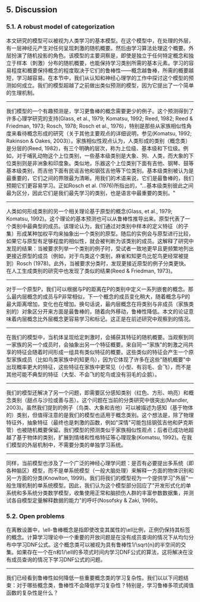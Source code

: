 ## 5. Discussion

### 5.1. A robust model of categorization

本文研究的模型可以被视为人类学习的基本模型。在这个模型中，在处理的外层，有一层神经元产生对任何呈现刺激的随机概要。然后由学习算法处理这个概要。外层扮演了随机投影的角色。该模型的主要洞察是，即使是独立于任何特定概念和独立于样本（刺激）分布的随机概要，也能保持学习类别所需的基本元素。学习的容易程度和概要保持概念的程度取决于它们的鲁棒性——概念越鲁棒，所需的概要越短，学习越容易。在本节中，我们从认知和神经心理学的工作中探讨这个模型的预测如何成立。我们的模型超越了之前做出类似预测的模型，因为它提出了一个简单的生理机制。

---

我们模型的一个有趣预测是，学习更鲁棒的概念需要更少的例子。这个预测得到了许多心理学研究的支持(Glass, et al., 1979; Komatsu, 1992; Reed, 1982; Reed & Friedman, 1973; Rosch, 1978; Rosch et al., 1976)，特别是那些从家族相似性角度来看待概念形成的研究（关于其他主要观点的详细说明，参见(Komatsu, 1992; Rakinson & Oakes, 2003)）。家族相似性观点认为，人类形成的类别（概念类）是分层的(Reed, 1982)，有三个明确的层次，称为上位级、基本级和下位级。例如，对于哺乳动物这个上位类别，一些基本级类别是大象、狗、人类，而大象的下位类别则是非洲象和印度象。类似地，乐器这个上位类别下面有吉他、钢琴、鼓等基本级类别，而吉他下面有民谣吉他和钢弦吉他等下位类别。基本级类别被认为是最重要的，它们之间的界限最为清晰。用我们的术语来说，它们是最鲁棒的，我们预期它们更容易学习。正如Rosch et al. (1976)所指出的，"...基本级类别彼此之间最为区分，因此它们是我们最先学习的类别，也是语言中最重要的类别。"

---

人类如何形成类别的另一个相关理论基于原型的概念(Glass, et al., 1979; Komatsu, 1992)。这个理论的基本预测也可以从鲁棒性推导出来。原型代表了一个类别中最典型的成员。该理论认为，我们通过对类别中样本的定义特征（的子集）形成某种加权平均来抽象出一个类别的原型。随后的实例会与原型进行比较，如果它与原型有足够程度的相似性，就会被判断为该类别的成员。这解释了研究中发现的结果：当被要求列举一个类别的例子时，受试者一致地更早且更频繁地列出更接近原型的成员（例如，对于鸟类这个类别，麻雀和知更鸟比鸵鸟更经常被提到）Rosch (1978)。此外，当被要求分类时，发现更接近原型的例子分类更快。在人工生成类别的研究中也发现了类似的结果(Reed & Friedman, 1973)。

---

对于一个原型P，我们可以根据与P的距离在P的类别中定义一系列嵌套的概念。那么最内层概念的成员与P非常相似，下一个概念的成员变化稍大，随着概念与P的最大距离增加，变化也在增加。换句话说，最内层概念在将类别与非成员（家族类别的）对象区分开来方面是最鲁棒的，随着向外移动，鲁棒性降低。本文的论证意味着内层概念比外层概念更容易学习和标记。这正是在前述研究中观察到的情况。

---

在我们的模型中，当机体呈现给定刺激时，会捕获其特征的随机概要。当观察到同一家族的另一个成员时，会抽象出另一个特征概要。来自同一"家族"的刺激之间共享的特征会随着时间形成一组具有类似特征的概要。这些类似的特征会产生一个原型家族成员（比如鸟类家族中的知更鸟），因为它体现了许多在这些"随机概要"中出现概率更大的特征，这些特征在家族中更常见（小型、有羽毛、会飞），而不是其他可能不典型的特征（大型、不会飞的鸵鸟或没有羽毛的企鹅）。

---

我们的模型还解决了另一个问题，即需要区分感知类别（红色、方形、响亮）和概念类别（甜点与沙拉或善与恶）。这个问题在当前的分类研究中很突出(Mandler, 2003)。虽然我们提到的例子（鸟类、大象和吉他）可以被描述为感知（基于物体的）类别，但值得注意的是我们的模型也适用于概念类别。这个想法是，除了物理特征外，抽象特征（最终也是刺激的函数，例如"深情"可能包括钢弦吉他和萨克斯管）也被随机概要保留。我们模型的预测类似于家族相似性观点；后者已成功地超越了基于物体的类别，扩展到情绪和性格特征等心理现象(Komatsu, 1992)。在我们模型的外层机制中，不需要分类的单独学习系统。

---

同样，当前模型也涉及了一个广泛的神经心理学问题：是否有必要提出多系统（即各种脑区）模型，而不是单系统模型（一般大脑处理）来解释一方面的物体识别和另一方面的分类(Knowlton, 1999)。我们将我们的模型视为一个提供学习"外层"一般生理机制的单系统模型。因此，我们认为这个模型部分回应了"开发形式化的单系统和多系统分类数学模型，收集使用正常和脑损伤人群的丰富参数数据集，并测试各自模型定量解释数据的能力"的呼吁(Nosofsky & Zaki, 1969)。

### 5.2. Open problems

在离散设置中，\ell-鲁棒概念是指即使改变其属性的\ell比例，正例仍保持其标签的概念。计算学习理论中一个重要的开放问题是在没有成员查询的情况下从均匀分布中学习DNF公式。这个概念类可以被视为具有鲁棒性1/\sqrt{n}的半空间的交集。如果存在一个在n和1/\ell的多项式时间内学习DNF公式的算法，这将解决在没有成员查询的情况下学习DNF公式的问题。

---

我们已经看到鲁棒性如何降低一些重要概念类的学习复杂性。我们以以下问题结束：对于哪些概念类，鲁棒性不会降低学习复杂性？特别是，学习鲁棒多项式阈值函数的复杂性是什么？


